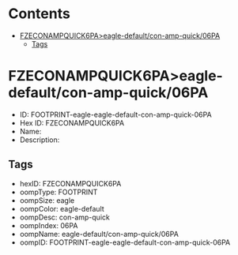 



Contents
========

* [FZECONAMPQUICK6PA>eagle-default/con-amp-quick/06PA](#fzeconampquick6paeagle-defaultcon-amp-quick06pa)
	* [Tags](#tags)

# FZECONAMPQUICK6PA>eagle-default/con-amp-quick/06PA

- ID: FOOTPRINT-eagle-eagle-default-con-amp-quick-06PA
- Hex ID: FZECONAMPQUICK6PA
- Name: 
- Description: 

## Tags

- hexID: FZECONAMPQUICK6PA
- oompType: FOOTPRINT
- oompSize: eagle
- oompColor: eagle-default
- oompDesc: con-amp-quick
- oompIndex: 06PA
- oompName: eagle-default/con-amp-quick/06PA
- oompID: FOOTPRINT-eagle-eagle-default-con-amp-quick-06PA
